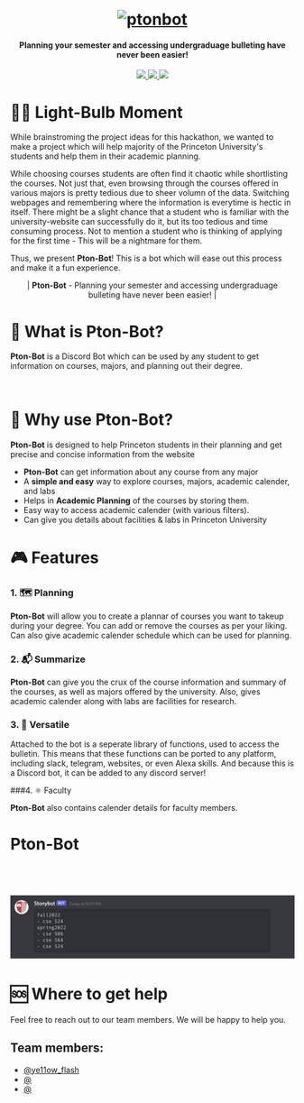 <h1 align="center">
  <br>
  <a href="https://github.com/Ye11ow-Flash/Hack-CEWIT/blob/main/ptonbot-modified.png"><img src="https://github.com/Ye11ow-Flash/Hack-CEWIT/blob/main/ptonbot-modified.png" alt="ptonbot" width="500"></a>
<!--   Pton-Bot -->
</h1>

<!-- ------------------------------------------ -->

<h4 align="center">Planning your semester and accessing undergraduage bulleting have never been easier!</h4>

<p align="center">
  <a href="https://img.shields.io/badge/python-v3.6%2B-blue">
    <img src="https://img.shields.io/badge/python-v3.6%2B-blue">
  </a>
  
  <a href="https://img.shields.io/badge/json-%20%7B%3B%7D-orange">
    <img src="https://img.shields.io/badge/json-%20%7B%3B%7D-orange">
  </a>
  
  <a href="https://img.shields.io/badge/discord-Bot-9cf?logo=discord">
    <img src="https://img.shields.io/badge/discord-Bot-9cf?logo=discord">
  </a>

</p>

<!-- Demo Video -->

# 🧘‍♀️ Light-Bulb Moment

While brainstroming the project ideas for this hackathon, we wanted to make a project which will help majority 
of the Princeton University's students and help them in their academic planning. 

While choosing courses students are often find it chaotic while shortlisting the courses. 
Not just that, even browsing through the courses offered in various majors is pretty tedious due to sheer volumn of the data. 
Switching webpages and remembering where the information is everytime is hectic in itself. 
There might be a slight chance that a student who is familiar with the university-website can successfully do it, but its too tedious 
and time consuming process. Not to mention a student who is thinking of applying for the first time - This will be a nightmare for them.

Thus, we present **Pton-Bot**! This is a bot which will ease out this process and make it a fun experience.

<p align="center"> | <b>Pton-Bot</b>  -  Planning your semester and accessing undergraduage bulleting have never been easier! |</p>

# 👀 What is Pton-Bot?

**Pton-Bot** is a Discord Bot which can be used by any student to get information on courses, majors, and planning out their degree.

<br>


# 🤖 Why use Pton-Bot?

**Pton-Bot** is designed to help Princeton students in their planning and get precise and concise information from the website

- **Pton-Bot** can get information about any course from any major
- A **simple and easy** way to explore courses, majors, academic calender, and labs
- Helps in **Academic Planning** of the courses by storing them.
- Easy way to access academic calender (with various filters).
- Can give you details about facilities & labs in Princeton University

# 🎮 Features

### 1. 🗺 Planning

**Pton-Bot** will allow you to create a plannar of courses you want to takeup during your degree. You can add or remove the courses as per your liking.
Can also give academic calender schedule which can be used for planning. 

### 2. 📬 Summarize

**Pton-Bot** can give you the crux of the course information and summary of the courses, as well as majors offered by the university. Also, gives academic calender
along with labs are facilities for research.

### 3. 🚀 Versatile

Attached to the bot is a seperate library of functions, used to access the bulletin. This means that these functions can be ported to any platform, 
including slack, telegram, websites, or even Alexa skills. And because this is a Discord bot, it can be added to any discord server!

###4. ⚛️ Faculty

**Pton-Bot** also contains calender details for faculty members. 

# Pton-Bot

<h1 align="center">
  <br>
  <a href="https://github.com/Ye11ow-Flash/Hack-CEWIT/blob/main/BotReply.png"><img src="https://github.com/Ye11ow-Flash/Hack-CEWIT/blob/main/BotReply.png" alt="Pton-Bot" width="800"></a>
<!--   <br>
  Json Schema
  <br> -->
</h1>



# 🆘 Where to get help

Feel free to reach out to our team members. We will be happy to help you.

## Team members:
- [@ye11ow_flash](https://www.linkedin.com/in/jaineel97/)
- [@]()
- [@]()
